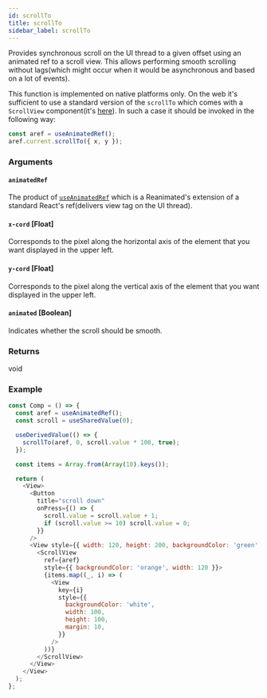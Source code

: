 ```yaml
---
id: scrollTo
title: scrollTo
sidebar_label: scrollTo
---
```


Provides synchronous scroll on the UI thread to a given offset using an animated ref to a scroll view. This allows performing smooth scrolling without lags(which might occur when it would be asynchronous and based on a lot of events).

This function is implemented on native platforms only. On the web it's sufficient to use a standard version of the `scrollTo` which comes with a `ScrollView` component(it's [here](https://github.com/facebook/react-native/blob/aebccd3f923c920bd85fb9e5fbdd2a8a75d3ad3d/Libraries/Components/ScrollView/ScrollView.js#L834)). In such a case it should be invoked in the following way:

```javascript
const aref = useAnimatedRef();
aref.current.scrollTo({ x, y });
```

### Arguments

#### `animatedRef`

The product of [`useAnimatedRef`](../hooks/useAnimatedRef) which is a Reanimated's extension of a standard React's ref(delivers view tag on the UI thread).

#### `x-cord` [Float]

Corresponds to the pixel along the horizontal axis of the element that you want displayed in the upper left.

#### `y-cord` [Float]

Corresponds to the pixel along the vertical axis of the element that you want displayed in the upper left.

#### `animated` [Boolean]

Indicates whether the scroll should be smooth.

### Returns

void

### Example

```js
const Comp = () => {
  const aref = useAnimatedRef();
  const scroll = useSharedValue(0);

  useDerivedValue(() => {
    scrollTo(aref, 0, scroll.value * 100, true);
  });

  const items = Array.from(Array(10).keys());

  return (
    <View>
      <Button
        title="scroll down"
        onPress={() => {
          scroll.value = scroll.value + 1;
          if (scroll.value >= 10) scroll.value = 0;
        }}
      />
      <View style={{ width: 120, height: 200, backgroundColor: 'green' }}>
        <ScrollView
          ref={aref}
          style={{ backgroundColor: 'orange', width: 120 }}>
          {items.map((_, i) => (
            <View
              key={i}
              style={{
                backgroundColor: 'white',
                width: 100,
                height: 100,
                margin: 10,
              }}
            />
          ))}
        </ScrollView>
      </View>
    </View>
  );
};
```
